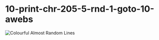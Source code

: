 # 10-print-chr-205-5-rnd-1-goto-10-awebs
![Colourful Almost Random Lines](http://g.recordit.co/ylEpFojTD4.gif)
